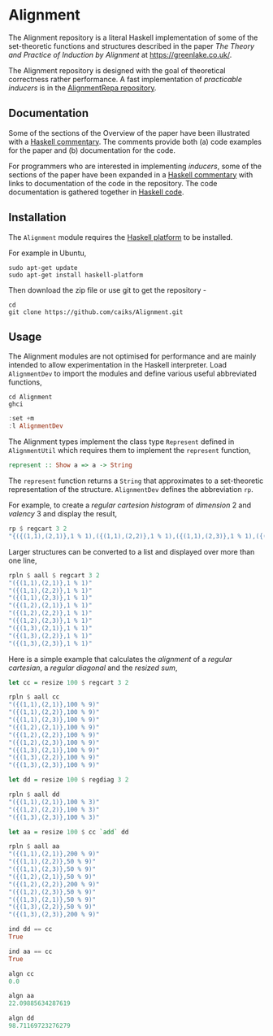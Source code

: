 # Alignment

The Alignment repository is a literal Haskell implementation of some of the set-theoretic functions and structures described in the paper *The Theory and Practice of Induction by Alignment* at https://greenlake.co.uk/. 

The Alignment repository is designed with the goal of theoretical correctness rather performance. A fast implementation of *practicable inducers* is in the [AlignmentRepa repository](https://github.com/caiks/AlignmentRepa).

## Documentation

Some of the sections of the Overview of the paper have been illustrated with a [Haskell commentary](https://greenlake.co.uk/pages/overview_haskell). The comments provide both (a) code examples for the paper and (b) documentation for the code. 

For programmers who are interested in implementing *inducers*, some of the sections of the paper have been expanded in a [Haskell commentary](https://greenlake.co.uk/pages/inducer_haskell) with links to documentation of the code in the repository. The code documentation is gathered together in [Haskell code](https://greenlake.co.uk/pages/inducer_haskell_implementation). 

## Installation

The `Alignment` module requires the [Haskell platform](https://www.haskell.org/downloads#platform) to be installed.

For example in Ubuntu,
```
sudo apt-get update
sudo apt-get install haskell-platform
```
Then download the zip file or use git to get the repository -
```
cd
git clone https://github.com/caiks/Alignment.git
```

## Usage

The Alignment modules are not optimised for performance and are mainly intended to allow experimentation in the Haskell interpreter. Load `AlignmentDev` to import the modules and define various useful abbreviated functions,
```
cd Alignment
ghci
```
```hs
:set +m
:l AlignmentDev
```
The Alignment types implement the class type `Represent` defined in `AlignmentUtil` which requires them to implement the `represent` function,
```hs
represent :: Show a => a -> String
```
The `represent` function returns a `String` that approximates to a set-theoretic representation of the structure. `AlignmentDev` defines the abbreviation `rp`.

For example, to create a *regular cartesion histogram* of *dimension* 2 and *valency* 3 and display the result,
```hs
rp $ regcart 3 2
"{({(1,1),(2,1)},1 % 1),({(1,1),(2,2)},1 % 1),({(1,1),(2,3)},1 % 1),({(1,2),(2,1)},1 % 1),({(1,2),(2,2)},1 % 1),({(1,2),(2,3)},1 % 1),({(1,3),(2,1)},1 % 1),({(1,3),(2,2)},1 % 1),({(1,3),(2,3)},1 % 1)}"
```
Larger structures can be converted to a list and displayed over more than one line,
```hs
rpln $ aall $ regcart 3 2
"({(1,1),(2,1)},1 % 1)"
"({(1,1),(2,2)},1 % 1)"
"({(1,1),(2,3)},1 % 1)"
"({(1,2),(2,1)},1 % 1)"
"({(1,2),(2,2)},1 % 1)"
"({(1,2),(2,3)},1 % 1)"
"({(1,3),(2,1)},1 % 1)"
"({(1,3),(2,2)},1 % 1)"
"({(1,3),(2,3)},1 % 1)"
```
Here is a simple example that calculates the *alignment* of a *regular cartesian*, a *regular diagonal* and the *resized sum*,
```hs
let cc = resize 100 $ regcart 3 2

rpln $ aall cc
"({(1,1),(2,1)},100 % 9)"
"({(1,1),(2,2)},100 % 9)"
"({(1,1),(2,3)},100 % 9)"
"({(1,2),(2,1)},100 % 9)"
"({(1,2),(2,2)},100 % 9)"
"({(1,2),(2,3)},100 % 9)"
"({(1,3),(2,1)},100 % 9)"
"({(1,3),(2,2)},100 % 9)"
"({(1,3),(2,3)},100 % 9)"

let dd = resize 100 $ regdiag 3 2

rpln $ aall dd
"({(1,1),(2,1)},100 % 3)"
"({(1,2),(2,2)},100 % 3)"
"({(1,3),(2,3)},100 % 3)"

let aa = resize 100 $ cc `add` dd

rpln $ aall aa
"({(1,1),(2,1)},200 % 9)"
"({(1,1),(2,2)},50 % 9)"
"({(1,1),(2,3)},50 % 9)"
"({(1,2),(2,1)},50 % 9)"
"({(1,2),(2,2)},200 % 9)"
"({(1,2),(2,3)},50 % 9)"
"({(1,3),(2,1)},50 % 9)"
"({(1,3),(2,2)},50 % 9)"
"({(1,3),(2,3)},200 % 9)"

ind dd == cc
True

ind aa == cc
True

algn cc
0.0

algn aa
22.09885634287619

algn dd
98.71169723276279
```

